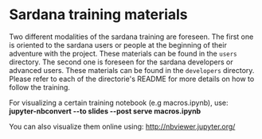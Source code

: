 # Sardana training materials

Two different modalities of the sardana training are foreseen. The first one
is oriented to the sardana users or people at the beginning of their
adventure with the project. These materials can be found in the `users`
directory. The second one is foreseen for the sardana developers or
advanced users. These materials can be found in the `developers` directory.
Please refer to each of the directorie's README for more details on how to
follow the training.


For visualizing a certain training notebook (e.g macros.ipynb), use:  
**jupyter-nbconvert --to slides --post serve macros.ipynb**

You can also visualize them online using:
http://nbviewer.jupyter.org/
